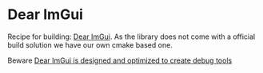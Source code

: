 # Dear ImGui

Recipe for building: [Dear ImGui](https://github.com/ocornut/imgui).
As the library does not come with a official build solution we have our own cmake based one.

Beware [Dear ImGui is designed and optimized to create debug tools](https://github.com/ocornut/imgui/blob/master/docs/FAQ.md#q-can-you-reskin-the-look-of-dear-imgui)
